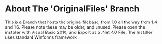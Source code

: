 # About The 'OriginalFiles' Branch

This is a Branch that hosts the original filebase, from 1.0 all the way from 1.4 and 1.6.
Please note these may be older, and unused.
Please open the installer with Visual Basic 2010, and Export as a .Net 4.0 File, The Installer uses standard Winforms framework
